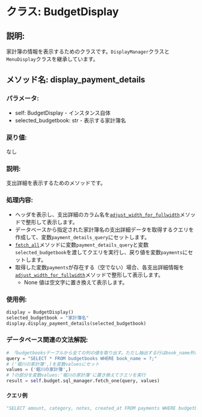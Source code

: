 # クラス: BudgetDisplay

## 説明:
家計簿の情報を表示するためのクラスです。`DisplayManager`クラスと`MenuDisplay`クラスを継承しています。

## メソッド名: display_payment_details

### パラメータ:
- self: BudgetDisplay - インスタンス自体
- selected_budgetbook: str - 表示する家計簿名

### 戻り値:
なし

### 説明:
支出詳細を表示するためのメソッドです。

### 処理内容:
- ヘッダを表示し、支出詳細のカラム名を[`adjust_width_for_fullwidth`](../../displaymanager.py/DisplayManagerクラス/adjust_width_for_fullwidth.html)メソッドで整形して表示します。
- データベースから指定された家計簿名の支出詳細データを取得するクエリを作成して、変数`payment_details_query`にセットします。
- [`fetch_all`](../../../db/sql.py/SQLManagerクラス/fetch_all.html)メソッドに変数`payment_details_query`と変数`selected_budgetbook`を渡してクエリを実行し、戻り値を変数`payments`にセットします。
- 取得した変数`payments`が存在する（空でない）場合、各支出詳細情報を[`adjust_width_for_fullwidth`](../../displaymanager.py/DisplayManagerクラス/adjust_width_for_fullwidth.html)メソッドで整形して表示します。
  - None 値は空文字に置き換えて表示します。

### 使用例:
```python
display = BudgetDisplay()
selected_budgetbook = "家計簿名"
display.display_payment_details(selected_budgetbook)
```

### データベース関連の文法解説:

```python
# 「budgetbooksテーブルから全ての列の値を取り出す。ただし抽出する行はbook_name列の値が?の行に絞り込む」という意味のクエリを作成する
query = "SELECT * FROM budgetbooks WHERE book_name = ?;"
# ('堀川の家計簿',)を変数valuesにセット
values = ('堀川の家計簿',)
# ?の部分を変数values:'堀川の家計簿'に置き換えてクエリを実行
result = self.budget.sql_manager.fetch_one(query, values)
```

#### クエリ例

```python
"SELECT amount, category, notes, created_at FROM payments WHERE budgetbooks_id = (SELECT id FROM budgetbooks WHERE book_name = ?);"
```
